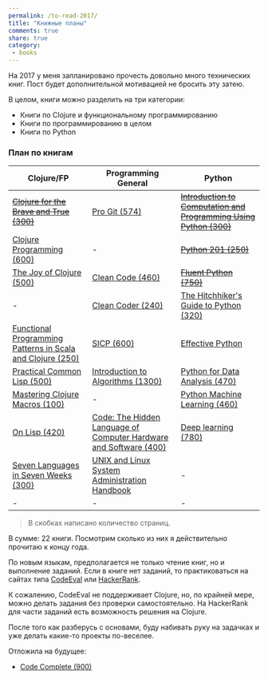 ```yaml
---
permalink: /to-read-2017/
title: "Книжные планы"
comments: true
share: true
category:
 - books
---
```



На 2017 у меня запланировано прочесть довольно много технических книг.
Пост будет дополнительной мотивацией не бросить эту затею.

В целом, книги можно разделить на три категории:

* Книги по Clojure и функциональному программированию
* Книги по программированию в целом
* Книги по Python

### План по книгам

| Clojure/FP |  Programming General | Python |
|---------|------------------|------------------|
| ~~[Clojure for the Brave and True (300)](http://www.braveclojure.com/)~~ | [Pro Git (574)](https://git-scm.com/book/en/v2) | ~~[Introduction to Computation and Programming Using Python (300)](https://mitpress.mit.edu/books/introduction-computation-and-programming-using-python-0)~~ |
| [Clojure Programming (600)](http://shop.oreilly.com/product/0636920013754.do) | - | ~~[Python 201 (250)](https://leanpub.com/python201)~~|
| [The Joy of Clojure (500)](https://www.manning.com/books/the-joy-of-clojure-second-edition) | [Clean Code (460)](https://www.amazon.com/Clean-Code-Handbook-Software-Craftsmanship/dp/0132350882) | ~~[Fluent Python (750)](http://shop.oreilly.com/product/0636920032519.do)~~  |
| - | [Clean Coder (240)](https://www.amazon.com/Clean-Coder-Conduct-Professional-Programmers/dp/0137081073) | [The Hitchhiker's Guide to Python (320)](http://docs.python-guide.org/en/latest/) |
| [Functional Programming Patterns in Scala and Clojure (250)](https://pragprog.com/book/mbfpp/functional-programming-patterns-in-scala-and-clojure) | [SICP (600)](https://mitpress.mit.edu/sicp/full-text/book/book.html) | [Effective Python](http://www.effectivepython.com/) |
| [Practical Common Lisp (500)](http://www.apress.com/us/book/9781590592397) | [Introduction to Algorithms (1300)](https://mitpress.mit.edu/books/introduction-algorithms) | [Python for Data Analysis (470)](http://shop.oreilly.com/product/0636920023784.do)  |
| [Mastering Clojure Macros (100)](https://pragprog.com/book/cjclojure/mastering-clojure-macros) | - | [Python Machine Learning (460)](https://www.packtpub.com/big-data-and-business-intelligence/python-machine-learning) |
| [On Lisp (420)](http://www.paulgraham.com/onlisp.html) | [Code: The Hidden Language of Computer Hardware and Software (400)](https://www.amazon.com/Code-Language-Computer-Hardware-Software/dp/0735611319) | [Deep learning (780)](http://www.deeplearningbook.org/) |
| [Seven Languages in Seven Weeks (300)](https://pragprog.com/book/btlang/seven-languages-in-seven-weeks) | [UNIX and Linux System Administration Handbook](https://www.amazon.com/UNIX-Linux-System-Administration-Handbook/dp/0131480057) | - |
| - | - | - |

> В скобках написано количество страниц.


В сумме: 22 книги.
Посмотрим сколько из них я действительно прочитаю к концу года.

По новым языкам, предполагается не только чтение книг, но и выполнение заданий.
Если в книге нет заданий, то практиковаться на сайтах типа [CodeEval](https://www.codeeval.com) или [HackerRank](https://www.hackerrank.com/).

К сожалению, CodeEval не поддерживает Clojure, но, по крайней мере, можно делать задания без проверки самостоятельно.
На HackerRank для части заданий есть возможность решения на Clojure.

После того как разберусь с основами, буду набивать руку на задачках и уже делать какие-то проекты по-веселее.


Отложила на будущее:

* [Code Complete (900)](http://cc2e.com/)
